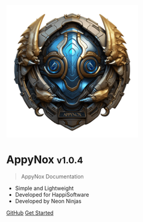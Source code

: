 <img src="_media/icon.png" alt="AppyNox Logo" width="350" height="350">

<h1>AppyNox <small>v1.0.4</small></h1>

> AppyNox Documentation

- Simple and Lightweight
- Developed for HappiSoftware
- Developed by Neon Ninjas

[GitHub](https://github.com/HappiSoftware/AppyNox)
[Get Started](#Introduction)
